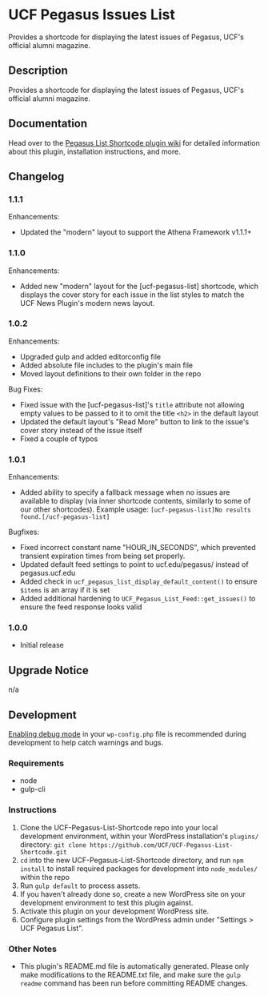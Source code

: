 # UCF Pegasus Issues List #

Provides a shortcode for displaying the latest issues of Pegasus, UCF's official alumni magazine.


## Description ##

Provides a shortcode for displaying the latest issues of Pegasus, UCF's official alumni magazine.

## Documentation ##

Head over to the [Pegasus List Shortcode plugin wiki](https://github.com/UCF/UCF-Pegasus-List-Shortcode/wiki) for detailed information about this plugin, installation instructions, and more.

## Changelog ##

### 1.1.1 ###
Enhancements:
* Updated the "modern" layout to support the Athena Framework v1.1.1+

### 1.1.0 ###
Enhancements:
* Added new "modern" layout for the [ucf-pegasus-list] shortcode, which displays the cover story for each issue in the list styles to match the UCF News Plugin's modern news layout.

### 1.0.2 ###
Enhancements:
* Upgraded gulp and added editorconfig file
* Added absolute file includes to the plugin's main file
* Moved layout definitions to their own folder in the repo

Bug Fixes:
* Fixed issue with the [ucf-pegasus-list]'s `title` attribute not allowing empty values to be passed to it to omit the title `<h2>` in the default layout
* Updated the default layout's "Read More" button to link to the issue's cover story instead of the issue itself
* Fixed a couple of typos

### 1.0.1 ###
Enhancements:
* Added ability to specify a fallback message when no issues are available to display (via inner shortcode contents, similarly to some of our other shortcodes). Example usage: `[ucf-pegasus-list]No results found.[/ucf-pegasus-list]`

Bugfixes:
* Fixed incorrect constant name "HOUR_IN_SECONDS", which prevented transient expiration times from being set properly.
* Updated default feed settings to point to ucf.edu/pegasus/ instead of pegasus.ucf.edu
* Added check in `ucf_pegasus_list_display_default_content()` to ensure `$items` is an array if it is set
* Added additional hardening to `UCF_Pegasus_List_Feed::get_issues()` to ensure the feed response looks valid

### 1.0.0 ###
* Initial release


## Upgrade Notice ##

n/a


## Development ##

[Enabling debug mode](https://codex.wordpress.org/Debugging_in_WordPress) in your `wp-config.php` file is recommended during development to help catch warnings and bugs.

### Requirements ###
* node
* gulp-cli

### Instructions ###
1. Clone the UCF-Pegasus-List-Shortcode repo into your local development environment, within your WordPress installation's `plugins/` directory: `git clone https://github.com/UCF/UCF-Pegasus-List-Shortcode.git`
2. `cd` into the new UCF-Pegasus-List-Shortcode directory, and run `npm install` to install required packages for development into `node_modules/` within the repo
3. Run `gulp default` to process assets.
4. If you haven't already done so, create a new WordPress site on your development environment to test this plugin against.
5. Activate this plugin on your development WordPress site.
6. Configure plugin settings from the WordPress admin under "Settings > UCF Pegasus List".

### Other Notes ###
* This plugin's README.md file is automatically generated. Please only make modifications to the README.txt file, and make sure the `gulp readme` command has been run before committing README changes.
